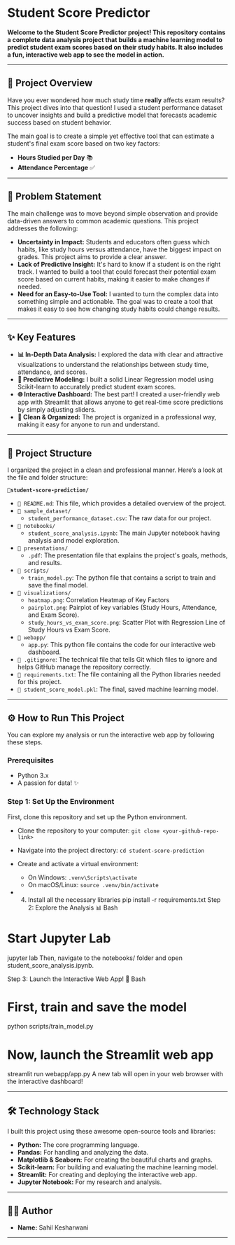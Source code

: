 # Student Score Predictor

**Welcome to the Student Score Predictor project! This repository contains a complete data analysis project that builds a machine learning model to predict student exam scores based on their study habits. It also includes a fun, interactive web app to see the model in action.**

---

## 📜 Project Overview

Have you ever wondered how much study time **really** affects exam results? This project dives into that question! I used a student performance dataset to uncover insights and build a predictive model that forecasts academic success based on student behavior.

The main goal is to create a simple yet effective tool that can estimate a student's final exam score based on two key factors:
- **Hours Studied per Day** 📚
- **Attendance Percentage** ✅

---

## 🎯 Problem Statement

The main challenge was to move beyond simple observation and provide data-driven answers to common academic questions. This project addresses the following:

- **Uncertainty in Impact:** Students and educators often guess which habits, like study hours versus attendance, have the biggest impact on grades. This project aims to provide a clear answer.
- **Lack of Predictive Insight:** It's hard to know if a student is on the right track. I wanted to build a tool that could forecast their potential exam score based on current habits, making it easier to make changes if needed.
- **Need for an Easy-to-Use Tool:** I wanted to turn the complex data into something simple and actionable. The goal was to create a tool that makes it easy to see how changing study habits could change results.

---

## ✨ Key Features

- **📊 In-Depth Data Analysis:** I explored the data with clear and attractive visualizations to understand the relationships between study time, attendance, and scores.
- **🤖 Predictive Modeling:** I built a solid Linear Regression model using Scikit-learn to accurately predict student exam scores.
- **🌐 Interactive Dashboard:** The best part! I created a user-friendly web app with Streamlit that allows anyone to get real-time score predictions by simply adjusting sliders.
- **📂 Clean & Organized:** The project is organized in a professional way, making it easy for anyone to run and understand.

---

## 📂 Project Structure

I organized the project in a clean and professional manner. Here’s a look at the file and folder structure:

**`📂student-score-prediction/`**
-   `📄 README.md`: This file, which provides a detailed overview of the project.
-   `📁 sample_dataset/`
    -   `student_performance_dataset.csv`: The raw data for our project.
-   `📁 notebooks/`
    -   `student_score_analysis.ipynb`: The main Jupyter notebook having analysis and model exploration.
-   `📁 presentations/`
    -   `.pdf`: The presentation file that explains the project's goals, methods, and results.
-   `📁 scripts/`
    -   `train_model.py`: The python file that contains a script to train and save the final model.
-   `📁 visualizations/`
    -   `heatmap.png`: Correlation Heatmap of Key Factors
    -   `pairplot.png`: Pairplot of key variables (Study Hours, Attendance, and Exam Score).
    -   `study_hours_vs_exam_score.png`: Scatter Plot with Regression Line of Study Hours vs Exam Score.
-   `📁 webapp/`
    -   `app.py`: This python file contains the code for our interactive web dashboard.
-   `📄 .gitignore`: The technical file that tells Git which files to ignore and helps GitHub manage the repository correctly.
-   `📄 requirements.txt`: The file containing all the Python libraries needed for this project.
-   `📄 student_score_model.pkl`: The final, saved machine learning model.

---

## ⚙️ How to Run This Project

You can explore my analysis or run the interactive web app by following these steps.

### Prerequisites
- Python 3.x
- A passion for data! ✨

### Step 1: Set Up the Environment

First, clone this repository and set up the Python environment.

-   Clone the repository to your computer: `git clone <your-github-repo-link>`

-   Navigate into the project directory: `cd student-score-prediction`

-   Create and activate a virtual environment:
    -   On Windows: `.venv\Scripts\activate`
    -   On macOS/Linux: `source .venv/bin/activate`

-   4. Install all the necessary libraries
pip install -r requirements.txt
Step 2: Explore the Analysis 📊
Bash

# Start Jupyter Lab
jupyter lab
Then, navigate to the notebooks/ folder and open student_score_analysis.ipynb.

Step 3: Launch the Interactive Web App! 🚀
Bash

# First, train and save the model
python scripts/train_model.py

# Now, launch the Streamlit web app
streamlit run webapp/app.py
A new tab will open in your web browser with the interactive dashboard!


---

## 🛠️ Technology Stack

I built this project using these awesome open-source tools and libraries:

-   **Python:** The core programming language.
-   **Pandas:** For handling and analyzing the data.
-   **Matplotlib & Seaborn:** For creating the beautiful charts and graphs.
-   **Scikit-learn:** For building and evaluating the machine learning model.
-   **Streamlit:** For creating and deploying the interactive web app.
-   **Jupyter Notebook:** For my research and analysis.

---

## 👨‍💻 Author

-   **Name:** Sahil Kesharwani

---